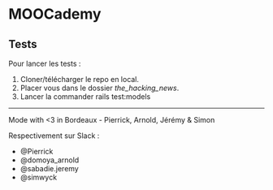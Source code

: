 # MOOCademy

## Tests

Pour lancer les tests :
1. Cloner/télécharger le repo en local.
2. Placer vous dans le dossier *the_hacking_news*.
3. Lancer la commander rails test:models

---

Mode with <3 in Bordeaux - Pierrick, Arnold, Jérémy & Simon

Respectivement sur Slack :
* @Pierrick
* @domoya_arnold
* @sabadie.jeremy
* @simwyck
